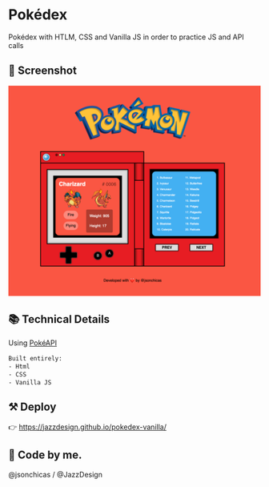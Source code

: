 # Pokédex
Pokédex with HTLM, CSS and Vanilla JS in order to practice JS and API calls

## 📱 Screenshot

![pokedex](https://github.com/JazzDesign/pokedex-vanilla/blob/main/pokedex-screenshot.png)


## 📚 Technical Details

Using [PokéAPI](https://pokeapi.co/)

```
Built entirely:
- Html
- CSS
- Vanilla JS
```

## ⚒ Deploy
👉 https://jazzdesign.github.io/pokedex-vanilla/

## 🙋 Code by me.
@jsonchicas / @JazzDesign
